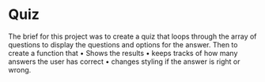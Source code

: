 # Quiz



The brief for this project was to create a quiz that loops through the array of questions to display the questions and options for the answer. 
Then to create a function that 
•	Shows the results
•	keeps tracks of how many answers the user has correct
•	changes styling if the answer is right or wrong. 
